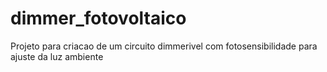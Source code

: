 # dimmer_fotovoltaico
Projeto para criacao de um circuito dimmerivel com fotosensibilidade para ajuste da luz ambiente
